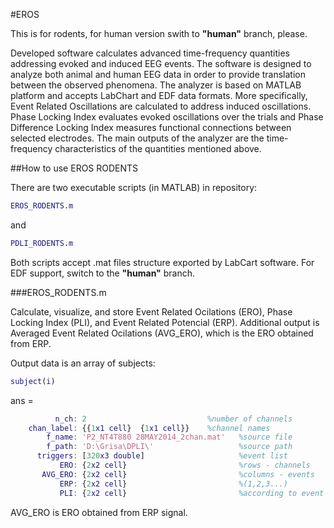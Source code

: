 #EROS

This is for rodents, for human version swith to **"human"** branch, please. 

Developed software calculates advanced time-frequency quantities addressing evoked and induced EEG events. The software is designed to analyze both animal and human EEG data in order to provide translation between the observed phenomena. The analyzer is based on MATLAB platform and accepts LabChart and EDF data formats. More specifically, Event Related Oscillations are calculated to address induced oscillations. Phase Locking Index evaluates evoked oscillations over the trials and Phase Difference Locking Index measures functional connections between selected electrodes. The main outputs of the analyzer are the time-frequency characteristics of the quantities mentioned above.

##How to use EROS RODENTS

There are two executable scripts (in MATLAB) in repository:

```MATLAB
EROS_RODENTS.m
```
and
```MATLAB
PDLI_RODENTS.m
```
Both scripts accept .mat files structure exported by LabCart software. For EDF support, switch to the **"human"** branch.

###EROS_RODENTS.m

Calculate, visualize, and store Event Related Ocilations (ERO), Phase Locking Index (PLI), and Event Related Potencial (ERP). Additional output is Averaged Event Related Ocilations (AVG_ERO), which is the ERO obtained from ERP.




Output data is an array of subjects:
```MATLAB
subject(i)
```
ans = 
```MATLAB
          n_ch: 2                           %number of channels
    chan_label: {{1x1 cell}  {1x1 cell}}    %channel names
        f_name: 'P2_NT4T880 28MAY2014_2chan.mat'   %source file
        f_path: 'D:\Grisa\DPLI\'                   %source path
      triggers: [320x3 double]                     %event list
           ERO: {2x2 cell}                         %rows - channels
       AVG_ERO: {2x2 cell}                         %columns - events  
           ERP: {2x2 cell}                         %(1,2,3...) 
           PLI: {2x2 cell}                         %according to event list
```
    
AVG_ERO is ERO obtained from ERP signal.

